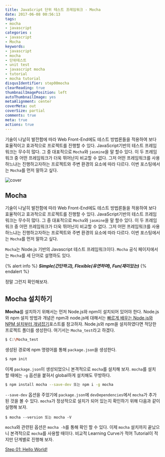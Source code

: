 ```yaml
---
title: JavaScript 단위 테스트 프레임워크 - Mocha
date: 2017-06-08 00:56:13
tags: 
- mocha
- javascript
categories :
- javascript
- Mocha
keywords:
- javascript
- mocha
- 단위테스트
- unit test
- javascript mocha
- tutorial
- mocha tutorial
disqusIdentifier: step00mocha
clearReading: true
thumbnailImagePosition: left
autoThumbnailImage: yes
metaAlignment: center
coverMeta: out
coverSize: partial
comments: true
meta: true
actions: true
---
```


<!-- more -->
기술이 나날히 발전함에 따라 Web Front-End에도 테스트 방법론들을 적용하여 보다 효율적이고 효과적으로 프로젝트를 진행할 수 있다. JavaScript기반의 테스트 프레임워크는 무수히 많다. 그 중 대표적으로 `Mocha`와 `jasmine`을 말 할수 있다. 이 두 프레임워크 중 어떤 프레임워크가 더욱 뛰어난지 비교할 수 없다. 그저 어떤 프레임워크를 사용하느냐는 진행하고자하는 프로젝트와 주변 환경의 요소에 따라 다르다. 이번 포스팅에서는 `Mocha`를 먼저 말하고 싶다.
<!-- more -->

<!-- excerpt -->
<!-- excerpt -->

![cover](cover.png)

## Mocha
기술이 나날히 발전함에 따라 Web Front-End에도 테스트 방법론들을 적용하여 보다 효율적이고 효과적으로 프로젝트를 진행할 수 있다. JavaScript기반의 테스트 프레임워크는 무수히 많다. 그 중 대표적으로 `Mocha`와 `jasmine`을 말 할수 있다. 이 두 프레임워크 중 어떤 프레임워크가 더욱 뛰어난지 비교할 수 없다. 그저 어떤 프레임워크를 사용하느냐는 진행하고자하는 프로젝트와 주변 환경의 요소에 따라 다르다. 이번 포스팅에서는 `Mocha`를 먼저 말하고 싶다.

`Mocha`는 Node.js 기반의 Javascript 테스트 프레임워크이다. `Mocha` 공식 페이지에서는 `Mocha`를 세 단어로 설명하도 있다.

> 

{% alert info %}
***Simple(간단하고), Flexible(유연하며), Fun(재미있는)***
{% endalert %}

정말 그런지 확인해보자.

## Mocha 설치하기
**Mocha**를 설치하기 위해서는 먼저 Node.js와 npm이 설치되어 있어야 한다. Node.js와 npm 설치 방법과 개념은 npm과 node.js에 대해서는 [빠르게 배우는 Node.js와 NPM 설치부터 개념잡기](https://kdydesign.github.io/2017/07/15/nodejs-npm-tutorial/)포스트를 참고하자.
Node.js와 npm을 설치하였다면 적당한 프로젝트 폴더를 생성한다. 여기서는 `Mocha_test`라고 하겠다.

``` bash
$ C:\Mocha_test
```

생성된 경로에 npm 명령어를 통해 `package.json`을 생성한다.

```bash
$ npm init
```

이제 `package.json`이 생성되었으니 본격적으로 `mocha`를 설치해 보자. `mocha`를 설치 할 때에는 `-g` 옵션을 붙혀서 global하게 설치해도 무방하다.

```bash
$ npm install mocha --save-dev 또는 npm i -g mocha
```

`--save-dev` 옵션을 주었기에 `package.json`에 `devDependencies`에서 `mocha`가 추가된 것을 볼 수 있다.
`mocha`가 정상적으로 설치가 되어 있는지 확인하기 위해 다음과 같이 실행해 보자.

```
$ mocha --version 또는 mocha -V
```

`mocha`와 관련된 옵션은 `mocha -h`를 통해 확인 할 수 있다. 이제 `mocha` 설치까지 끝났으니 본격적으로 `mocha`를 사용할 때이다. 비교적 Learning Curve가 적어 Tutorial이 적지만 단계별로 진행해 보자.


[Step 01: Hello World!](https://kdydesign.github.io/2017/06/15/Mocha-step-01/)


